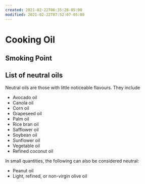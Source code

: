 ```yaml
---
created: 2021-02-22T06:35:28-05:00
modified: 2021-02-22T07:52:07-05:00
---
```


# Cooking Oil

## Smoking Point

## List of neutral oils

Neutral oils are those with little noticeable flavours. They include
* Avocado oil
* Canola oil
* Corn oil
* Grapeseed oil
* Palm oil
* Rice bran oil
* Safflower oil
* Soybean oil
* Sunflower oil
* Vegetable oil
* Refined coconut oil

In small quantities, the following can also be considered neutral:
* Peanut oil
* Light, refined, or non-virgin olive oil